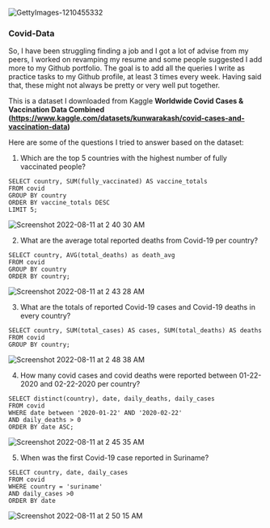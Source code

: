 ![GettyImages-1210455332](https://user-images.githubusercontent.com/109621999/184076374-8a61675b-969b-4ce7-8578-f41123e87bfc.jpeg)


### Covid-Data

So, I have been struggling finding a job and I got a lot of advise from my peers, I worked on revamping my resume and some people suggested I add more to my Github portfolio. 
The goal is to add all the queries I write as practice tasks to my Github profile, at least 3 times every week. Having said that, these might not always be pretty or very well put together.

This is a dataset I downloaded from Kaggle **Worldwide Covid Cases & Vaccination Data Combined (https://www.kaggle.com/datasets/kunwarakash/covid-cases-and-vaccination-data)**

Here are some of the questions I tried to answer based on the dataset:
1. Which are the top 5 countries with the highest number of fully vaccinated people?
``` 
SELECT country, SUM(fully_vaccinated) AS vaccine_totals
FROM covid
GROUP BY country
ORDER BY vaccine_totals DESC
LIMIT 5;
```
![Screenshot 2022-08-11 at 2 40 30 AM](https://user-images.githubusercontent.com/109621999/184077689-e6e797b6-05e9-4a6f-ba49-4e5669fac98e.png)


2. What are the average total reported deaths from Covid-19 per country?
```
SELECT country, AVG(total_deaths) as death_avg
FROM covid
GROUP BY country
ORDER BY country;
```
![Screenshot 2022-08-11 at 2 43 28 AM](https://user-images.githubusercontent.com/109621999/184078005-463a627f-4250-4c52-8b75-a4debfb560b1.png)

3. What are the totals of reported Covid-19 cases and Covid-19 deaths in every country?
```
SELECT country, SUM(total_cases) AS cases, SUM(total_deaths) AS deaths
FROM covid
GROUP BY country;
```
![Screenshot 2022-08-11 at 2 48 38 AM](https://user-images.githubusercontent.com/109621999/184078697-55d52713-ff0a-4c2c-9ad1-500a768cca42.png)

4. How many covid cases and covid deaths were reported between 01-22-2020 and 02-22-2020 per country?

```
SELECT distinct(country), date, daily_deaths, daily_cases
FROM covid
WHERE date between '2020-01-22' AND '2020-02-22'
AND daily_deaths > 0
ORDER BY date ASC;
```
![Screenshot 2022-08-11 at 2 45 35 AM](https://user-images.githubusercontent.com/109621999/184078286-3e46923b-43c5-4539-bacc-84cb5246a19c.png)

5. When was the first Covid-19 case reported in Suriname?   
```
SELECT country, date, daily_cases
FROM covid
WHERE country = 'suriname'
AND daily_cases >0 
ORDER BY date
```
![Screenshot 2022-08-11 at 2 50 15 AM](https://user-images.githubusercontent.com/109621999/184078887-7fedff31-62c7-46fb-9ad5-3afc576ba3d9.png)



